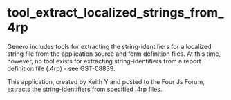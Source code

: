 # tool_extract_localized_strings_from_4rp
Genero includes tools for extracting the string-identifiers for a localized string file from the application source and form definition files. At this time, however, no tool exists for extracting string-identifiers from a report definition file (.4rp) - see GST-08839. 

This application,  created by Keith Y and posted to the Four Js Forum, extracts the string-identifiers from specified .4rp files.
